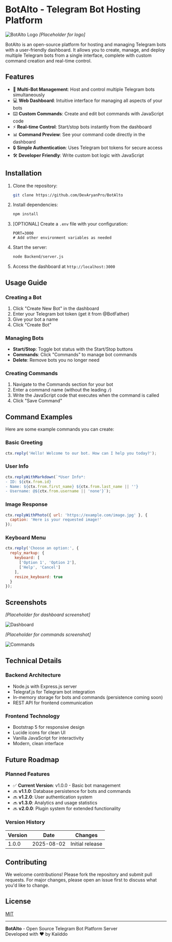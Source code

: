 # BotAlto - Telegram Bot Hosting Platform

![BotAlto Logo](https://via.placeholder.com/150x50?text=BotAlto+Logo) *[Placeholder for logo]*

BotAlto is an open-source platform for hosting and managing Telegram bots with a user-friendly dashboard. It allows you to create, manage, and deploy multiple Telegram bots from a single interface, complete with custom command creation and real-time control.

## Features

- 🚀 **Multi-Bot Management**: Host and control multiple Telegram bots simultaneously
- 💻 **Web Dashboard**: Intuitive interface for managing all aspects of your bots
- ⌨️ **Custom Commands**: Create and edit bot commands with JavaScript code
- ⚡ **Real-time Control**: Start/stop bots instantly from the dashboard
- 📊 **Command Preview**: See your command code directly in the dashboard
- 🔒 **Simple Authentication**: Uses Telegram bot tokens for secure access
- 🛠️ **Developer Friendly**: Write custom bot logic with JavaScript

## Installation

1. Clone the repository:
   ```bash
   git clone https://github.com/DevAryanPro/BotAlto
   ```

2. Install dependencies:
   ```bash
   npm install
   ```

3. [OPTIONAL] Create a `.env` file with your configuration:
   ```env
   PORT=3000
   # Add other environment variables as needed
   ```

4. Start the server:
   ```bash
   node Backend/server.js
   ```

5. Access the dashboard at `http://localhost:3000`

## Usage Guide

### Creating a Bot
1. Click "Create New Bot" in the dashboard
2. Enter your Telegram bot token (get it from @BotFather)
3. Give your bot a name
4. Click "Create Bot"

### Managing Bots
- **Start/Stop**: Toggle bot status with the Start/Stop buttons
- **Commands**: Click "Commands" to manage bot commands
- **Delete**: Remove bots you no longer need

### Creating Commands
1. Navigate to the Commands section for your bot
2. Enter a command name (without the leading `/`)
3. Write the JavaScript code that executes when the command is called
4. Click "Save Command"

## Command Examples

Here are some example commands you can create:

### Basic Greeting
```javascript
ctx.reply('Hello! Welcome to our bot. How can I help you today?');
```

### User Info
```javascript
ctx.replyWithMarkdown(`*User Info*:
- ID: ${ctx.from.id}
- Name: ${ctx.from.first_name} ${ctx.from.last_name || ''}
- Username: @${ctx.from.username || 'none'}`);
```

### Image Response
```javascript
ctx.replyWithPhoto({ url: 'https://example.com/image.jpg' }, {
  caption: 'Here is your requested image!'
});
```

### Keyboard Menu
```javascript
ctx.reply('Choose an option:', {
  reply_markup: {
    keyboard: [
      ['Option 1', 'Option 2'],
      ['Help', 'Cancel']
    ],
    resize_keyboard: true
  }
});
```

## Screenshots

*[Placeholder for dashboard screenshot]*

![Dashboard](https://via.placeholder.com/800x500?text=BotAlto+Dashboard)

*[Placeholder for commands screenshot]*

![Commands](https://via.placeholder.com/800x500?text=Commands+Management)

## Technical Details

### Backend Architecture
- Node.js with Express.js server
- Telegraf.js for Telegram bot integration
- In-memory storage for bots and commands (persistence coming soon)
- REST API for frontend communication

### Frontend Technology
- Bootstrap 5 for responsive design
- Lucide icons for clean UI
- Vanilla JavaScript for interactivity
- Modern, clean interface

## Future Roadmap

### Planned Features
- ✅ **Current Version**: v1.0.0 - Basic bot management
- 🔜 **v1.1.0**: Database persistence for bots and commands
- 🔜 **v1.2.0**: User authentication system
- 🔜 **v1.3.0**: Analytics and usage statistics
- 🔜 **v2.0.0**: Plugin system for extended functionality

### Version History
| Version | Date       | Changes                     |
|---------|------------|-----------------------------|
| 1.0.0   | 2025-08-02 | Initial release             |

## Contributing

We welcome contributions! Please fork the repository and submit pull requests. For major changes, please open an issue first to discuss what you'd like to change.

## License

[MIT](https://choosealicense.com/licenses/mit/)

---

**BotAlto** - Open Source Telegram Bot Platform Server  
Developed with ❤️ by Kaiiddo

